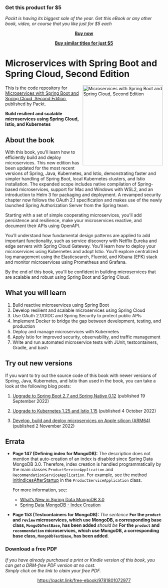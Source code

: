 
### Get this product for $5

<i>Packt is having its biggest sale of the year. Get this eBook or any other book, video, or course that you like just for $5 each</i>


<b><p align='center'>[Buy now](https://packt.link/9781801072977)</p></b>


<b><p align='center'>[Buy similar titles for just $5](https://subscription.packtpub.com/search)</p></b>


# Microservices with Spring Boot and Spring Cloud, Second Edition 

<a href="https://www.packtpub.com/product/microservices-with-spring-boot-and-spring-cloud-second-edition/9781801072977"><img src="https://static.packt-cdn.com/products/9781801072977/cover/normal" alt="Microservices with Spring Boot and Spring Cloud, Second Edition" height="256px" align="right"></a>

This is the code repository for [Microservices with Spring Boot and Spring Cloud, Second Edition](https://www.packtpub.com/product/microservices-with-spring-boot-and-spring-cloud-second-edition/9781801072977), published by Packt.

**Build resilient and scalable microservices using Spring Cloud, Istio, and Kubernetes**
## About the book

With this book, you'll learn how to efficiently build and deploy microservices. This new edition has been updated for the most recent versions of Spring, Java, Kubernetes, and Istio, demonstrating faster and simpler handling of Spring Boot, local Kubernetes clusters, and Istio installation. The expanded scope includes native compilation of Spring-based microservices, support for Mac and Windows with WSL2, and an introduction to Helm 3 for packaging and deployment. A revamped security chapter now follows the OAuth 2.1 specification and makes use of the newly launched Spring Authorization Server from the Spring team.

Starting with a set of simple cooperating microservices, you'll add persistence and resilience, make your microservices reactive, and document their APIs using OpenAPI.

You’ll understand how fundamental design patterns are applied to add important functionality, such as service discovery with Netflix Eureka and edge servers with Spring Cloud Gateway. You’ll learn how to deploy your microservices using Kubernetes and adopt Istio. You'll explore centralized log management using the Elasticsearch, Fluentd, and Kibana (EFK) stack and monitor microservices using Prometheus and Grafana.

By the end of this book, you'll be confident in building microservices that are scalable and robust using Spring Boot and Spring Cloud.

## What you will learn
1. Build reactive microservices using Spring Boot
2. Develop resilient and scalable microservices using Spring Cloud
3. Use OAuth 2.1/OIDC and Spring Security to protect public APIs
4. Implement Docker to bridge the gap between development, testing, and production
5. Deploy and manage microservices with Kubernetes
6. Apply Istio for improved security, observability, and traffic management
7. Write and run automated microservice tests with JUnit, testcontainers, Gradle, and bash

## Try out new versions

If you want to try out the source code of this book with newer versions of Spring, Java, Kubernetes, and Istio than used in the book, you can take a look at the following blog posts:

1. [Upgrade to Spring Boot 2.7 and Spring Native 0.12](https://callistaenterprise.se/blogg/teknik/2022/09/19/microservices-upgrade-SB2.7-SN0.12/) (published 19 September 2022)
   
2. [Upgrade to Kubernetes 1.25 and Istio 1.15](https://callistaenterprise.se/blogg/teknik/2022/10/04/microservices-upgrade-K8S1.25-Istio1.15/) (published 4 October 2022)

3. [Develop, build and deploy microservices on Apple silicon (ARM64)](https://callistaenterprise.se/blogg/teknik/2022/11/02/microservices-on-apple-silicon/) (published 2 November 2022)

## Errata
* **Page 147 (Defining index for MongoDB):** The description does not mention that auto-creation of an index is disabled since Spring Data MongoDB 3.0. Therefore, index creation is handled programmatically by the main classes `ProductServiceApplication` and `RecommendationServiceApplication`.
For example, see the method [initIndicesAfterStartup](https://github.com/PacktPublishing/Hands-On-Microservices-with-Spring-Boot-and-Spring-Cloud/blob/191f93f56f0d58eae4227a1952c73b4b10e8bac0/Chapter06/microservices/product-service/src/main/java/se/magnus/microservices/core/product/ProductServiceApplication.java#L39-L47) in the `ProductServiceApplication` class.

  For more information, see:
  * [What’s New in Spring Data MongoDB 3.0](https://docs.spring.io/spring-data/mongodb/docs/current/reference/html/#new-features.3.0)
  * [Spring Data MongoDB - Index Creation](https://docs.spring.io/spring-data/mongodb/docs/current/reference/html/#mapping.index-creation)

* **Page 153 (Testcontainers for MongoDB):** *The sentence* **For the `product` and `review` microservices, which use MongoDB, a corresponding base class, `MongoDbTestBase`, has been added** *should be* **For the `product` and `recommendation` microservices, which use MongoDB, a corresponding base class, `MongoDbTestBase`, has been added**.
### Download a free PDF

 <i>If you have already purchased a print or Kindle version of this book, you can get a DRM-free PDF version at no cost.<br>Simply click on the link to claim your free PDF.</i>
<p align="center"> <a href="https://packt.link/free-ebook/9781801072977">https://packt.link/free-ebook/9781801072977 </a> </p>